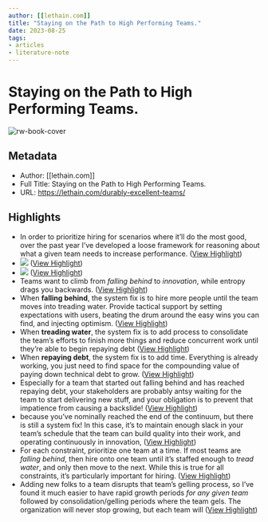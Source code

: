 ```yaml
---
author: [[lethain.com]]
title: "Staying on the Path to High Performing Teams."
date: 2023-08-25
tags: 
- articles
- literature-note
---
```

# Staying on the Path to High Performing Teams.

![rw-book-cover](https://lethain.com/static/blog/2018/durable-excellent-teams-hero.png)

## Metadata
- Author: [[lethain.com]]
- Full Title: Staying on the Path to High Performing Teams.
- URL: https://lethain.com/durably-excellent-teams/

## Highlights
- In order to prioritize hiring for scenarios where it’ll do the most good, over the past year I’ve developed a loose framework for reasoning about what a given team needs to increase performance. ([View Highlight](https://read.readwise.io/read/01grsmgzzm1ffm5m98wkj65et1))
- ![](https://lethain.com/static/blog/2018/4-stages-of-team.png) ([View Highlight](https://read.readwise.io/read/01grsmms4ybgf85f88mdwqprx6))
- ![](https://lethain.com/static/blog/2018/4-stages-of-team.png) ([View Highlight](https://read.readwise.io/read/01grsmms55c4q1kydnfkkv9ar4))
- Teams want to climb from *falling behind* to *innovation*, while entropy drags you backwards. ([View Highlight](https://read.readwise.io/read/01grsmnq0a1qhex3ha5p9na9g8))
- When **falling behind**, the system fix is to hire more people until the team moves into treading water. Provide tactical support by setting expectations with users, beating the drum around the easy wins you can find, and injecting optimism. ([View Highlight](https://read.readwise.io/read/01grsmrfp5k2mwax3kxmxcvp98))
- When **treading water**, the system fix is to add process to consolidate the team’s efforts to finish more things and reduce concurrent work until they’re able to begin repaying debt ([View Highlight](https://read.readwise.io/read/01grsmtwpjy57v1zt36q0ndh36))
- When **repaying debt**, the system fix is to add time. Everything is already working, you just need to find space for the compounding value of paying down technical debt to grow. ([View Highlight](https://read.readwise.io/read/01grsmvmeevmhhd00y5s83p1bm))
- Especially for a team that started out falling behind and has reached repaying debt, your stakeholders are probably antsy waiting for the team to start delivering new stuff, and your obligation is to prevent that impatience from causing a backslide! ([View Highlight](https://read.readwise.io/read/01grsmx19kvmyrv42nhbzz478n))
- because you’ve nominally reached the end of the continuum, but there is still a system fix! In this case, it’s to maintain enough slack in your team’s schedule that the team can build quality into their work, and operating continuously in innovation, ([View Highlight](https://read.readwise.io/read/01grsmz97jg20ac6q1vc94k2vv))
- For each constraint, prioritize one team at a time. If most teams are *falling behind*, then hire onto one team until it’s staffed enough to *tread water*, and only then move to the next. While this is true for all constraints, it’s particularly important for hiring. ([View Highlight](https://read.readwise.io/read/01grsn255qxp25fb65k3yq0vbc))
- Adding new folks to a team disrupts that team’s gelling process, so I’ve found it much easier to have rapid growth periods *for any given team* followed by consolidation/gelling periods where the team gels. The organization will never stop growing, but each team will ([View Highlight](https://read.readwise.io/read/01grsn2tw53c8t12fq0bgq8gnr))

